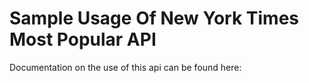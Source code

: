 Sample Usage Of New York Times Most Popular API
===============================================

Documentation on the use of this api can be found here:

